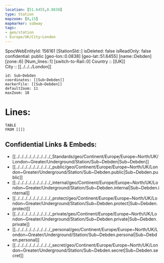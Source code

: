 ```yaml
---
location: [51.6455,0.0838] 
type: Station 
mapzoom: [8,15] 
mapmarker: subway 
tags:
- geo/station
- Europe/UK/City~London
---
```

SpocWebEntityId: 156161
[StationSId::] 
isDeleted: false
isReadOnly: false
confidential: public
[geo-lon::0.0838] 
[geo-lat::51.6455] 
[name::Debden] 
[zone::6] 
[Num_lines::1] 
[switch-to-Rail::0] 
Country :: [[UK]]  
City :: [[../../../London]]  


```leaflet
id: Sub~Debden
coordinates: [[Sub~Debden]] 
markerFile: [[Sub~Debden]] 
defaultZoom: 11 
maxZoom: 18
```


# Lines: 
```dataview
TABLE 
FROM [[]] 
```

## Confidential Links & Embeds: 
- [[../../../../../../../../../_Standards/geo/Continent/Europe/Europe~North/UK/London~Greater/Underground/Station/Sub~Debden|Sub~Debden]] 
- [[../../../../../../../../../_public/geo/Continent/Europe/Europe~North/UK/London~Greater/Underground/Station/Sub~Debden.public|Sub~Debden.public]] 
- [[../../../../../../../../../_internal/geo/Continent/Europe/Europe~North/UK/London~Greater/Underground/Station/Sub~Debden.internal|Sub~Debden.internal]] 
- [[../../../../../../../../../_protect/geo/Continent/Europe/Europe~North/UK/London~Greater/Underground/Station/Sub~Debden.protect|Sub~Debden.protect]] 
- [[../../../../../../../../../_private/geo/Continent/Europe/Europe~North/UK/London~Greater/Underground/Station/Sub~Debden.private|Sub~Debden.private]] 
- [[../../../../../../../../../_personal/geo/Continent/Europe/Europe~North/UK/London~Greater/Underground/Station/Sub~Debden.personal|Sub~Debden.personal]] 
- [[../../../../../../../../../_secret/geo/Continent/Europe/Europe~North/UK/London~Greater/Underground/Station/Sub~Debden.secret|Sub~Debden.secret]] 

